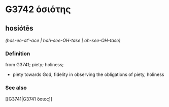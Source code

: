# G3742 ὁσιότης

## hosiótēs

_(hos-ee-ot'-ace | hoh-see-OH-tase | oh-see-OH-tase)_

### Definition

from G3741; piety; holiness; 

- piety towards God, fidelity in observing the obligations of piety, holiness

### See also

[[G3741|G3741 ὅσιος]]
